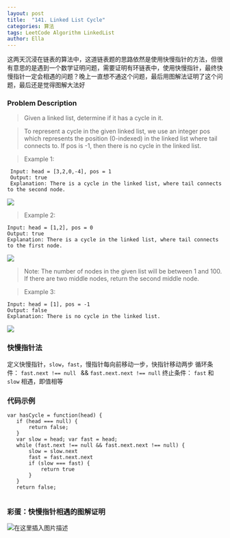 ```yaml
---
layout: post
title:  "141. Linked List Cycle"
categories: 算法
tags: LeetCode Algorithm LinkedList
author: Ella
---
```


这两天沉浸在链表的算法中，这道链表题的思路依然是使用快慢指针的方法，但很有意思的是遇到一个数学证明问题，需要证明有环链表中，使用快慢指针，最终快慢指针一定会相遇的问题？晚上一直想不通这个问题，最后用图解法证明了这个问题，最后还是觉得图解大法好










### Problem Description

>Given a linked list, determine if it has a cycle in it.
 
> To represent a cycle in the given linked list, we use an integer pos which represents the position (0-indexed) in the linked list where tail connects to. If pos is -1, then there is no cycle in the linked list.
 
>Example 1:
```
 Input: head = [3,2,0,-4], pos = 1
 Output: true
 Explanation: There is a cycle in the linked list, where tail connects to the second node.
 ```
 
![](https://assets.leetcode.com/uploads/2018/12/07/circularlinkedlist.png)
 
>Example 2:
```
Input: head = [1,2], pos = 0
Output: true
Explanation: There is a cycle in the linked list, where tail connects to the first node.

```

![](https://assets.leetcode.com/uploads/2018/12/07/circularlinkedlist_test2.png)
 
 
> Note:
 The number of nodes in the given list will be between 1 and 100.
 If there are two middle nodes, return the second middle node.
 
>Example 3:
 
 ```
 Input: head = [1], pos = -1
 Output: false
 Explanation: There is no cycle in the linked list.
 ```
 
![](https://assets.leetcode.com/uploads/2018/12/07/circularlinkedlist_test3.png)
 
 
 
 
 
### 快慢指针法
  定义快慢指针，`slow`，`fast`，慢指针每向前移动一步，快指针移动两步
  循环条件： `fast.next !== null ` && `fast.next.next !== null`
  终止条件： `fast` 和 `slow` 相遇，即值相等
  
### 代码示例

 ```
var hasCycle = function(head) {
    if (head === null) {
        return false;
    }
    var slow = head; var fast = head;
    while (fast.next !== null && fast.next.next !== null) {
        slow = slow.next
        fast = fast.next.next
        if (slow === fast) {
            return true
        }
    }
    return false;
     
 ```
 
### 彩蛋：快慢指针相遇的图解证明
 ![在这里插入图片描述](https://img-blog.csdnimg.cn/20191219142702159.jpeg?x-oss-process=image/watermark,type_ZmFuZ3poZW5naGVpdGk,shadow_10,text_aHR0cHM6Ly9ibG9nLmNzZG4ubmV0L2hodGh3eA==,size_6,color_FFFFFF,t_70)
 
 

